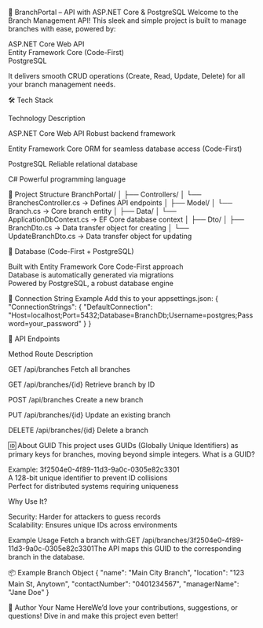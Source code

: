 🌟 BranchPortal – API with ASP.NET Core & PostgreSQL
Welcome to the Branch Management API! This sleek and simple project is built to manage branches with ease, powered by:

ASP.NET Core Web API  
Entity Framework Core (Code-First)  
PostgreSQL

It delivers smooth CRUD operations (Create, Read, Update, Delete) for all your branch management needs.  

🛠️ Tech Stack



Technology
Description



ASP.NET Core Web API
Robust backend framework


Entity Framework Core
ORM for seamless database access (Code-First)


PostgreSQL
Reliable relational database


C#
Powerful programming language



📁 Project Structure
BranchPortal/
│
├── Controllers/
│   └── BranchesController.cs    → Defines API endpoints
│
├── Model/
│   └── Branch.cs                → Core branch entity
│
├── Data/
│   └── ApplicationDbContext.cs  → EF Core database context
│
├── Dto/
│   ├── BranchDto.cs             → Data transfer object for creating
│   └── UpdateBranchDto.cs       → Data transfer object for updating


🧱 Database (Code-First + PostgreSQL)

Built with Entity Framework Core Code-First approach  
Database is automatically generated via migrations  
Powered by PostgreSQL, a robust database engine

🔌 Connection String Example
Add this to your appsettings.json:
{
  "ConnectionStrings": {
    "DefaultConnection": "Host=localhost;Port=5432;Database=BranchDb;Username=postgres;Password=your_password"
  }
}


🔁 API Endpoints



Method
Route
Description



GET
/api/branches
Fetch all branches


GET
/api/branches/{id}
Retrieve branch by ID


POST
/api/branches
Create a new branch


PUT
/api/branches/{id}
Update an existing branch


DELETE
/api/branches/{id}
Delete a branch



🆔 About GUID
This project uses GUIDs (Globally Unique Identifiers) as primary keys for branches, moving beyond simple integers.
What is a GUID?

Example: 3f2504e0-4f89-11d3-9a0c-0305e82c3301  
A 128-bit unique identifier to prevent ID collisions  
Perfect for distributed systems requiring uniqueness

Why Use It?

Security: Harder for attackers to guess records  
Scalability: Ensures unique IDs across environments

Example Usage
Fetch a branch with:GET /api/branches/3f2504e0-4f89-11d3-9a0c-0305e82c3301The API maps this GUID to the corresponding branch in the database.

📦 Example Branch Object
{
  "name": "Main City Branch",
  "location": "123 Main St, Anytown",
  "contactNumber": "0401234567",
  "managerName": "Jane Doe"
}


🙌 Author
Your Name HereWe’d love your contributions, suggestions, or questions! Dive in and make this project even better!  

 
